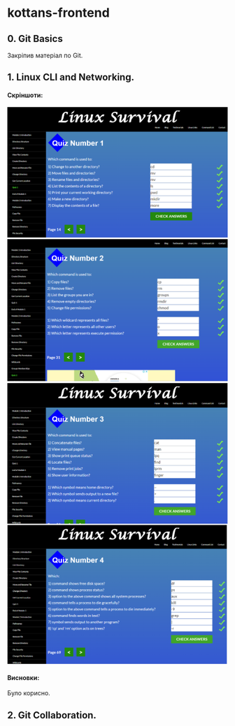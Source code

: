 ﻿# kottans-frontend 

## 0. Git Basics

Закріпив матеріал по Git.

## 1. Linux CLI and Networking.

#### Скріншоти:
<summary>
<img src = "https://github.com/Sergey-Kali/kottans-frontend/blob/main/task_linux_cli/Quiz%201.png">
<img src = "https://github.com/Sergey-Kali/kottans-frontend/blob/main/task_linux_cli/Quiz%202.png">
<img src = "https://github.com/Sergey-Kali/kottans-frontend/blob/main/task_linux_cli/Quiz%203.png">
<img src = "https://github.com/Sergey-Kali/kottans-frontend/blob/main/task_linux_cli/Quiz%204.png"> </summary>

#### Висновки:
Було корисно.

## 2. Git Collaboration.






 
